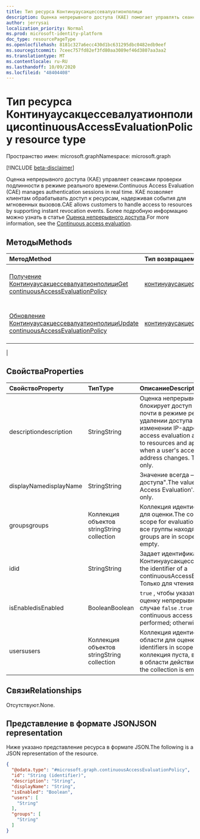 ```yaml
---
title: Тип ресурса Континуаусакцессевалуатионполици
description: Оценка непрерывного доступа (КАЕ) помогает управлять сеансами проверки подлинности в режиме реального времени. КАЕ позволяет клиентам обрабатывать доступ к ресурсам, надерживая события для мгновенных вызовов.
author: jerrysai
localization_priority: Normal
ms.prod: microsoft-identity-platform
doc_type: resourcePageType
ms.openlocfilehash: 8181c327a6ecc430d1bc631295dbc0482edb9eef
ms.sourcegitcommit: 7ceec757fd82ef3fd80aa3089ef46d3807aa3aa2
ms.translationtype: MT
ms.contentlocale: ru-RU
ms.lasthandoff: 10/09/2020
ms.locfileid: "48404408"
---
```

# <a name="continuousaccessevaluationpolicy-resource-type"></a><span data-ttu-id="06960-104">Тип ресурса Континуаусакцессевалуатионполици</span><span class="sxs-lookup"><span data-stu-id="06960-104">continuousAccessEvaluationPolicy resource type</span></span>

<span data-ttu-id="06960-105">Пространство имен: microsoft.graph</span><span class="sxs-lookup"><span data-stu-id="06960-105">Namespace: microsoft.graph</span></span>

[!INCLUDE [beta-disclaimer](../../includes/beta-disclaimer.md)]

<span data-ttu-id="06960-106">Оценка непрерывного доступа (КАЕ) управляет сеансами проверки подлинности в режиме реального времени.</span><span class="sxs-lookup"><span data-stu-id="06960-106">Continuous Access Evaluation (CAE) manages authentication sessions in real time.</span></span> <span data-ttu-id="06960-107">КАЕ позволяет клиентам обрабатывать доступ к ресурсам, надерживая события для мгновенных вызовов.</span><span class="sxs-lookup"><span data-stu-id="06960-107">CAE allows customers to handle access to resources by supporting instant revocation events.</span></span>  <span data-ttu-id="06960-108">Более подробную информацию можно узнать в статье [Оценка непрерывного доступа](/azure/active-directory/fundamentals/concept-fundamentals-continuous-access-evaluation).</span><span class="sxs-lookup"><span data-stu-id="06960-108">For more information, see the [Continuous access evaluation](/azure/active-directory/fundamentals/concept-fundamentals-continuous-access-evaluation).</span></span>

## <a name="methods"></a><span data-ttu-id="06960-109">Методы</span><span class="sxs-lookup"><span data-stu-id="06960-109">Methods</span></span>
|<span data-ttu-id="06960-110">Метод</span><span class="sxs-lookup"><span data-stu-id="06960-110">Method</span></span>|<span data-ttu-id="06960-111">Тип возвращаемых данных</span><span class="sxs-lookup"><span data-stu-id="06960-111">Return type</span></span>|<span data-ttu-id="06960-112">Описание</span><span class="sxs-lookup"><span data-stu-id="06960-112">Description</span></span>|
|:---|:---|:---|
|[<span data-ttu-id="06960-113">Получение Континуаусакцессевалуатионполици</span><span class="sxs-lookup"><span data-stu-id="06960-113">Get continuousAccessEvaluationPolicy</span></span>](../api/continuousaccessevaluationpolicy-get.md)|[<span data-ttu-id="06960-114">континуаусакцессевалуатионполици</span><span class="sxs-lookup"><span data-stu-id="06960-114">continuousAccessEvaluationPolicy</span></span>](../resources/continuousaccessevaluationpolicy.md)|<span data-ttu-id="06960-115">Чтение свойств объекта [континуаусакцессевалуатионполици](../resources/continuousaccessevaluationpolicy.md) .</span><span class="sxs-lookup"><span data-stu-id="06960-115">Read the properties of a [continuousAccessEvaluationPolicy](../resources/continuousaccessevaluationpolicy.md) object.</span></span>|
|[<span data-ttu-id="06960-116">Обновление Континуаусакцессевалуатионполици</span><span class="sxs-lookup"><span data-stu-id="06960-116">Update continuousAccessEvaluationPolicy</span></span>](../api/continuousaccessevaluationpolicy-update.md)|[<span data-ttu-id="06960-117">континуаусакцессевалуатионполици</span><span class="sxs-lookup"><span data-stu-id="06960-117">continuousAccessEvaluationPolicy</span></span>](../resources/continuousaccessevaluationpolicy.md)|<span data-ttu-id="06960-118">Обновление свойств объекта [континуаусакцессевалуатионполици](../resources/continuousaccessevaluationpolicy.md) .</span><span class="sxs-lookup"><span data-stu-id="06960-118">Update the properties of a [continuousAccessEvaluationPolicy](../resources/continuousaccessevaluationpolicy.md) object.</span></span>|
|
## <a name="properties"></a><span data-ttu-id="06960-119">Свойства</span><span class="sxs-lookup"><span data-stu-id="06960-119">Properties</span></span>
|<span data-ttu-id="06960-120">Свойство</span><span class="sxs-lookup"><span data-stu-id="06960-120">Property</span></span>|<span data-ttu-id="06960-121">Тип</span><span class="sxs-lookup"><span data-stu-id="06960-121">Type</span></span>|<span data-ttu-id="06960-122">Описание</span><span class="sxs-lookup"><span data-stu-id="06960-122">Description</span></span>|
|:---|:---|:---|
|<span data-ttu-id="06960-123">description</span><span class="sxs-lookup"><span data-stu-id="06960-123">description</span></span>|<span data-ttu-id="06960-124">String</span><span class="sxs-lookup"><span data-stu-id="06960-124">String</span></span>|<span data-ttu-id="06960-125">Оценка непрерывного доступа автоматически блокирует доступ к ресурсам и приложениям почти в режиме реального времени при удалении доступа пользователя или изменении IP-адреса клиента.</span><span class="sxs-lookup"><span data-stu-id="06960-125">Continuous access evaluation automatically blocks access to resources and applications in near real time when a user's access is removed or a client IP address changes.</span></span> <span data-ttu-id="06960-126">Только для чтения.</span><span class="sxs-lookup"><span data-stu-id="06960-126">Read-only.</span></span>|
|<span data-ttu-id="06960-127">displayName</span><span class="sxs-lookup"><span data-stu-id="06960-127">displayName</span></span>|<span data-ttu-id="06960-128">String</span><span class="sxs-lookup"><span data-stu-id="06960-128">String</span></span>| <span data-ttu-id="06960-129">Значение всегда — "Оценка непрерывного доступа".</span><span class="sxs-lookup"><span data-stu-id="06960-129">The value is always 'Continuous Access Evaluation'.</span></span> <span data-ttu-id="06960-130">Только для чтения.</span><span class="sxs-lookup"><span data-stu-id="06960-130">Read-only.</span></span>|
|<span data-ttu-id="06960-131">groups</span><span class="sxs-lookup"><span data-stu-id="06960-131">groups</span></span>|<span data-ttu-id="06960-132">Коллекция объектов string</span><span class="sxs-lookup"><span data-stu-id="06960-132">String collection</span></span>|<span data-ttu-id="06960-133">Коллекция идентификаторов групп в области для оценки.</span><span class="sxs-lookup"><span data-stu-id="06960-133">The collection of group identifiers in scope for evaluation.</span></span> <span data-ttu-id="06960-134">Если коллекция пуста, все группы находятся в области действия.</span><span class="sxs-lookup"><span data-stu-id="06960-134">All groups are in scope when the collection is empty.</span></span>|
|<span data-ttu-id="06960-135">id</span><span class="sxs-lookup"><span data-stu-id="06960-135">id</span></span>|<span data-ttu-id="06960-136">String</span><span class="sxs-lookup"><span data-stu-id="06960-136">String</span></span>|<span data-ttu-id="06960-137">Задает идентификатор объекта Континуаусакцессевалуатионполици.</span><span class="sxs-lookup"><span data-stu-id="06960-137">Specifies the identifier of a continuousAccessEvaluationPolicy object.</span></span> <span data-ttu-id="06960-138">Только для чтения.</span><span class="sxs-lookup"><span data-stu-id="06960-138">Read-only.</span></span>|
|<span data-ttu-id="06960-139">isEnabled</span><span class="sxs-lookup"><span data-stu-id="06960-139">isEnabled</span></span>|<span data-ttu-id="06960-140">Boolean</span><span class="sxs-lookup"><span data-stu-id="06960-140">Boolean</span></span>| <span data-ttu-id="06960-141">`true` , чтобы указать, следует ли выполнять оценку непрерывного доступа; в противном случае `false` .</span><span class="sxs-lookup"><span data-stu-id="06960-141">`true` to indicate whether continuous access evaluation should be performed; otherwise `false`.</span></span> |
|<span data-ttu-id="06960-142">users</span><span class="sxs-lookup"><span data-stu-id="06960-142">users</span></span>|<span data-ttu-id="06960-143">Коллекция объектов string</span><span class="sxs-lookup"><span data-stu-id="06960-143">String collection</span></span>|<span data-ttu-id="06960-144">Коллекция идентификаторов пользователей в области для оценки.</span><span class="sxs-lookup"><span data-stu-id="06960-144">The collection of user identifiers in scope for evaluation.</span></span> <span data-ttu-id="06960-145">Если коллекция пуста, все пользователи находятся в области действия.</span><span class="sxs-lookup"><span data-stu-id="06960-145">All users are in scope when the collection is empty.</span></span>|

## <a name="relationships"></a><span data-ttu-id="06960-146">Связи</span><span class="sxs-lookup"><span data-stu-id="06960-146">Relationships</span></span>
<span data-ttu-id="06960-147">Отсутствуют.</span><span class="sxs-lookup"><span data-stu-id="06960-147">None.</span></span>

## <a name="json-representation"></a><span data-ttu-id="06960-148">Представление в формате JSON</span><span class="sxs-lookup"><span data-stu-id="06960-148">JSON representation</span></span>
<span data-ttu-id="06960-149">Ниже указано представление ресурса в формате JSON.</span><span class="sxs-lookup"><span data-stu-id="06960-149">The following is a JSON representation of the resource.</span></span>
<!-- {
  "blockType": "resource",
  "keyProperty": "id",
  "@odata.type": "microsoft.graph.continuousAccessEvaluationPolicy",
  "baseType": "microsoft.graph.entity",
  "openType": false
}
-->
``` json
{
  "@odata.type": "#microsoft.graph.continuousAccessEvaluationPolicy",
  "id": "String (identifier)",
  "description": "String",
  "displayName": "String",
  "isEnabled": "Boolean",
  "users": [
    "String"
  ],
  "groups": [
    "String"
  ]
}
```